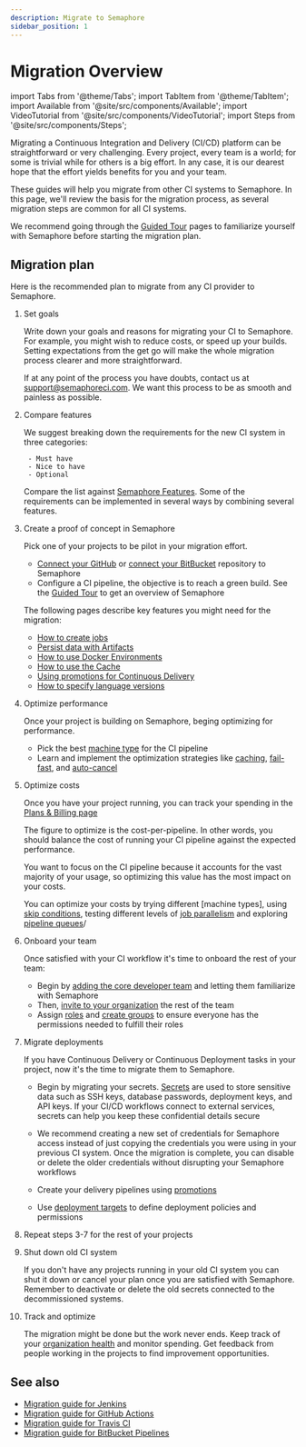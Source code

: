 ```yaml
---
description: Migrate to Semaphore
sidebar_position: 1
---
```


# Migration Overview

import Tabs from '@theme/Tabs';
import TabItem from '@theme/TabItem';
import Available from '@site/src/components/Available';
import VideoTutorial from '@site/src/components/VideoTutorial';
import Steps from '@site/src/components/Steps';

Migrating a Continuous Integration and Delivery (CI/CD) platform can be straightforward or very challenging. Every project, every team is a world; for some is trivial while for others is a big effort. In any case, it is our dearest hope that the effort yields benefits for you and your team.

These guides will help you migrate from other CI systems to Semaphore. In this page, we'll review the basis for the migration process, as several migration steps are common for all CI systems.

We recommend going through the [Guided Tour](../guided-tour) pages to familiarize yourself with Semaphore before starting the migration plan.

## Migration plan

Here is the recommended plan to migrate from any CI provider to Semaphore.

<Steps>

1. Set goals

    Write down your goals and reasons for migrating your CI to Semaphore. For example, you might wish to reduce costs, or speed up your builds. Setting  expectations from the get go will make the whole migration process clearer and more straightforward.

    If at any point of the process you have doubts, contact us at support@semaphoreci.com. We want this process to be as smooth and painless as possible.

2. Compare features

    We suggest breaking down the requirements for the new CI system in three categories:

        - Must have
        - Nice to have
        - Optional
  
    Compare the list against [Semaphore Features](https://semaphoreci.com/pricing). Some of the requirements can be implemented in several ways by combining several features.

3. Create a proof of concept in Semaphore

    Pick one of your projects to be pilot in your migration effort.

    - [Connect your GitHub](../../using-semaphore/connect-github) or [connect your BitBucket](../../using-semaphore/connect-bitbucket) repository to Semaphore 
    - Configure a CI pipeline, the objective is to reach a green build. See the [Guided Tour](../guided-tour) to get an overview of Semaphore
  
    The following pages describe key features you might need for the migration:

    - [How to create jobs](../../using-semaphore/jobs)
    - [Persist data with Artifacts](../../using-semaphore/artifacts)
    - [How to use Docker Environments](../../using-semaphore/pipelines#docker-environments)
    - [How to use the Cache](../../using-semaphore/optimization/cache)
    - [Using promotions for Continuous Delivery](../../using-semaphore/promotions)
    - [How to specify language versions](../../reference/toolbox#sem-version)


4. Optimize performance

    Once your project is building on Semaphore, beging optimizing for performance.

    - Pick the best [machine type](../../reference/machine-types) for the CI pipeline
    - Learn and implement the optimization strategies like [caching](../../using-semaphore/optimization/cache), [fail-fast](../../using-semaphore/pipelines#fail-fast), and [auto-cancel](../../using-semaphore/pipelines#auto-cancel)

5. Optimize costs

    Once you have your project running, you can track your spending in the [Plans & Billing page](../../using-semaphore/organizations#plans)

    The figure to optimize is the cost-per-pipeline. In other words, you should balance the cost of running your CI pipeline against the expected performance.
    
    You want to focus on the CI pipeline because it accounts for the vast majority of your usage, so optimizing this value has the most impact on your costs.

    You can optimize your costs by trying different [machine types], using [skip conditions](../../using-semaphore/jobs#skip-run), testing different levels of [job parallelism](../../using-semaphore/jobs#job-parallelism) and exploring [pipeline queues](../../using-semaphore/pipelines#pipeline-queues)/


6. Onboard your team

    Once satisfied with your CI workflow it's time to onboard the rest of your team:

    - Begin by [adding the core developer team](../../using-semaphore/projects#people) and letting them familiarize with Semaphore 
    - Then, [invite to your organization](../../using-semaphore/organizations#people) the rest of the team 
    - Assign [roles](../../using-semaphore/rbac) and [create groups](../../using-semaphore/organizations#groups) to ensure everyone has the permissions needed to fulfill their roles
    
7. Migrate deployments

    If you have Continuous Delivery or Continuous Deployment tasks in your project, now it's the time to migrate them to Semaphore.

    - Begin by migrating your secrets. [Secrets](../../using-semaphore/secrets) are used to store sensitive data such as SSH keys, database passwords, deployment keys, and API keys. If your CI/CD workflows connect to external services, secrets can help you keep these confidential details secure

    - We recommend creating a new set of credentials for Semaphore access instead of just copying the credentials you were using in your previous CI system. Once the migration is complete, you can disable or delete the older credentials without disrupting your Semaphore workflows

    - Create your delivery pipelines using [promotions](../../using-semaphore/promotions)

    - Use [deployment targets](../../using-semaphore/promotions#deployment-targets) to define deployment policies and permissions

8. Repeat steps 3-7 for the rest of your projects
9. Shut down old CI system

    If you don't have any projects running in your old CI system you can shut it down or cancel your plan once you are satisfied with Semaphore. Remember to deactivate or delete the old secrets connected to the decommissioned systems.

10. Track and optimize

    The migration might be done but the work never ends. Keep track of your [organization health](../../using-semaphore/org-health) and monitor spending. Get feedback from people working in the projects to find improvement opportunities.

</Steps>

## See also

- [Migration guide for Jenkins](./jenkins)
- [Migration guide for GitHub Actions](./github-actions)
- [Migration guide for Travis CI](./travis)
- [Migration guide for BitBucket Pipelines](./bitbucket)
